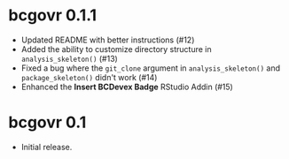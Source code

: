 # bcgovr 0.1.1

* Updated README with better instructions (#12)
* Added the ability to customize directory structure in `analysis_skeleton()` (#13)
* Fixed a bug where the `git_clone` argument in `analysis_skeleton()` and `package_skeleton()` didn't work (#14)
* Enhanced the **Insert BCDevex Badge** RStudio Addin (#15)

# bcgovr 0.1

* Initial release.



